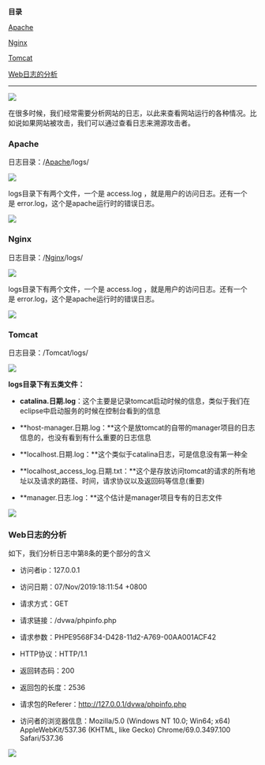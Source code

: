 **目录**

[Apache](#t0)

[Nginx](#t1)

[Tomcat](#t2)

[Web日志的分析](#t3)

* * *

![](https://img-blog.csdnimg.cn/20200101165757271.png?x-oss-process=image/watermark,type_ZmFuZ3poZW5naGVpdGk,shadow_10,text_aHR0cHM6Ly9ibG9nLmNzZG4ubmV0L3FxXzM2MTE5MTky,size_16,color_FFFFFF,t_70)

在很多时候，我们经常需要分析网站的日志，以此来查看网站运行的各种情况。比如说如果网站被攻击，我们可以通过查看日志来溯源攻击者。

### Apache

日志目录：/[Apache](https://so.csdn.net/so/search?q=Apache&spm=1001.2101.3001.7020)/logs/

![](https://img-blog.csdnimg.cn/20191107153206143.png?x-oss-process=image/watermark,type_ZmFuZ3poZW5naGVpdGk,shadow_10,text_aHR0cHM6Ly9ibG9nLmNzZG4ubmV0L3FxXzM2MTE5MTky,size_16,color_FFFFFF,t_70)

logs目录下有两个文件，一个是 access.log ，就是用户的访问日志。还有一个是 error.log，这个是apache运行时的错误日志。

![](https://img-blog.csdnimg.cn/20191107153350673.png)

### Nginx

日志目录：/[Nginx](https://so.csdn.net/so/search?q=Nginx&spm=1001.2101.3001.7020)/logs/

![](https://img-blog.csdnimg.cn/20191107153832409.png?x-oss-process=image/watermark,type_ZmFuZ3poZW5naGVpdGk,shadow_10,text_aHR0cHM6Ly9ibG9nLmNzZG4ubmV0L3FxXzM2MTE5MTky,size_16,color_FFFFFF,t_70)

logs目录下有两个文件，一个是 access.log ，就是用户的访问日志。还有一个是 error.log，这个是apache运行时的错误日志。

![](https://img-blog.csdnimg.cn/20191107154002346.png)

### Tomcat

日志目录：/Tomcat/logs/

![](https://img-blog.csdnimg.cn/20191107180028138.png?x-oss-process=image/watermark,type_ZmFuZ3poZW5naGVpdGk,shadow_10,text_aHR0cHM6Ly9ibG9nLmNzZG4ubmV0L3FxXzM2MTE5MTky,size_16,color_FFFFFF,t_70)

**logs目录下有五类文件：**

*   **catalina.日期.log**：这个主要是记录tomcat启动时候的信息，类似于我们在eclipse中启动服务的时候在控制台看到的信息
*   **host-manager.日期.log：**这个是放tomcat的自带的manager项目的日志信息的，也没有看到有什么重要的日志信息
*   **localhost.日期.log：**这个类似于catalina日志，可是信息没有第一种全
*   **localhost\_access\_log.日期.txt：**这个是存放访问tomcat的请求的所有地址以及请求的路径、时间，请求协议以及返回码等信息(重要)
*   **manager.日志.log：**这个估计是manager项目专有的日志文件

![](https://img-blog.csdnimg.cn/20191107180341583.png?x-oss-process=image/watermark,type_ZmFuZ3poZW5naGVpdGk,shadow_10,text_aHR0cHM6Ly9ibG9nLmNzZG4ubmV0L3FxXzM2MTE5MTky,size_16,color_FFFFFF,t_70)

### Web日志的分析

如下，我们分析日志中第8条的更个部分的含义

*   访问者ip：127.0.0.1
*   访问日期：07/Nov/2019:18:11:54 +0800
*   请求方式：GET
*   请求链接：/dvwa/phpinfo.php
*   请求参数：PHPE9568F34-D428-11d2-A769-00AA001ACF42
*   HTTP协议：HTTP/1.1
*   返回转态码：200
*   返回包的长度：2536
*   请求包的Referer：http://127.0.0.1/dvwa/phpinfo.php
*   访问者的浏览器信息：Mozilla/5.0 (Windows NT 10.0; Win64; x64) AppleWebKit/537.36 (KHTML, like Gecko) Chrome/69.0.3497.100 Safari/537.36

![](https://img-blog.csdnimg.cn/20191107181551126.png?x-oss-process=image/watermark,type_ZmFuZ3poZW5naGVpdGk,shadow_10,text_aHR0cHM6Ly9ibG9nLmNzZG4ubmV0L3FxXzM2MTE5MTky,size_16,color_FFFFFF,t_70)